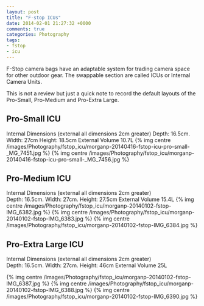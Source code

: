 ```yaml
---
layout: post
title: "F-stop ICUs"
date: 2014-02-01 21:27:32 +0000
comments: true
categories: Photography
tags:
- fstop
- icu
---
```


F-Stop camera bags have an adaptable system for trading camera space for other outdoor gear. The swappable section are called ICUs or Internal Camera Units.

This is not a review but just a quick note to record the default layouts of the Pro-Small, Pro-Medium and Pro-Extra Large.

Pro-Small ICU
--
Internal Dimensions (external all dimensions 2cm greater) 
Depth: 16.5cm.  Width: 27cm  Height: 18.5cm External Volume 10.7L
{% img centre /images/Photography/fstop_icu/morganp-20140416-fstop-icu-pro-small-_MG_7451.jpg %}
{% img centre /images/Photography/fstop_icu/morganp-20140416-fstop-icu-pro-small-_MG_7456.jpg %}

Pro-Medium ICU
--
Internal Dimensions (external all dimensions 2cm greater)  
Depth: 16.5cm. Width: 27cm. Height: 27.5cm  External Volume 15.4L
{% img centre /images/Photography/fstop_icu/morganp-20140102-fstop-IMG_6382.jpg %}
{% img centre /images/Photography/fstop_icu/morganp-20140102-fstop-IMG_6383.jpg %}
{% img centre /images/Photography/fstop_icu/morganp-20140102-fstop-IMG_6384.jpg %}

Pro-Extra Large ICU
--

Internal Dimensions (external all dimensions 2cm greater)  
Depth: 16.5cm. Width: 27cm. Height: 46cm  External Volume 25L

{% img centre /images/Photography/fstop_icu/morganp-20140102-fstop-IMG_6387.jpg %}
{% img centre /images/Photography/fstop_icu/morganp-20140102-fstop-IMG_6388.jpg %}
{% img centre /images/Photography/fstop_icu/morganp-20140102-fstop-IMG_6390.jpg %}
